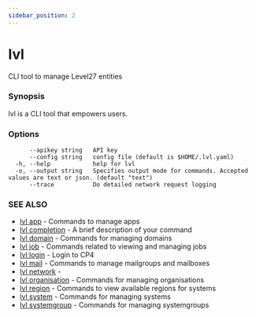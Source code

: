 ```yaml
---
sidebar_position: 2
---
```

# lvl

CLI tool to manage Level27 entities

### Synopsis

lvl is a CLI tool that empowers users.

### Options

```
      --apikey string   API key
      --config string   config file (default is $HOME/.lvl.yaml)
  -h, --help            help for lvl
  -o, --output string   Specifies output mode for commands. Accepted values are text or json. (default "text")
      --trace           Do detailed network request logging
```

### SEE ALSO

* [lvl app](Apps/lvl_app.md)	 - Commands to manage apps
* [lvl completion](lvl_completion.md)	 - A brief description of your command
* [lvl domain](Domains/lvl_domain.md)	 - Commands for managing domains
* [lvl job](Jobs/lvl_job.md)	 - Commands related to viewing and managing jobs
* [lvl login](Login/lvl_login.md)	 - Login to CP4
* [lvl mail](Mails/lvl_mail.md)	 - Commands to manage mailgroups and mailboxes
* [lvl network](Networks/lvl_network.md)	 - 
* [lvl organisation](Organisations/lvl_organisation.md)	 - Commands for managing organisations
* [lvl region](Regions/lvl_region.md)	 - Commands to view available regions for systems
* [lvl system](Systems/lvl_system.md)	 - Commands for managing systems
* [lvl systemgroup](Systemgroups/lvl_systemgroup.md)	 - Commands for managing systemgroups

